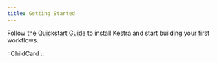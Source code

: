 ```yaml
---
title: Getting Started
---
```


Follow the [Quickstart Guide](./01.quickstart.md) to install Kestra and start building your first workflows.

::ChildCard
::
